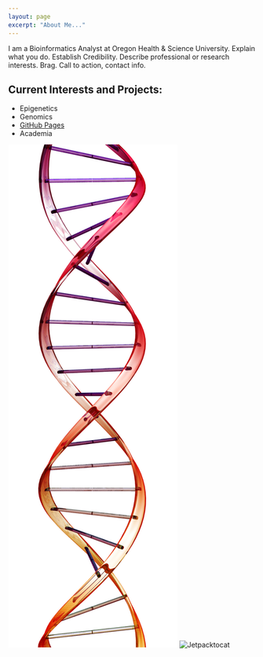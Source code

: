 ```yaml
---
layout: page
excerpt: "About Me..."
---
```


I am a Bioinformatics Analyst at Oregon Health & Science University.
Explain what you do. Establish Credibility. Describe professional or research interests. Brag.
Call to action, contact info.

## Current Interests and Projects:

- Epigenetics
- Genomics
- [GitHub Pages](http://laderast.github.io)
- Academia

![this is an image](images/DNA.jpg)
![Jetpacktocat](https://octodex.github.com/images/jetpacktocat.png)
